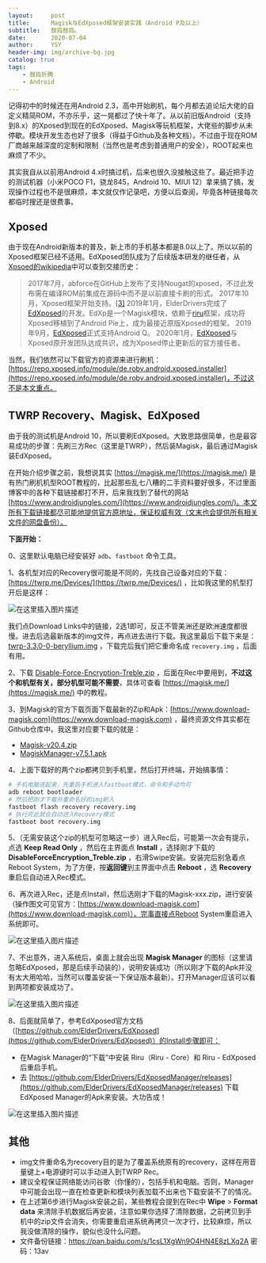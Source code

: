 ```yaml
---
layout:     post
title:      Magisk与EdXposed框架安装实践（Android P及以上）
subtitle:   鼓捣鼓捣。
date:       2020-07-04
author:     YSY
header-img: img/archive-bg.jpg
catalog: true
tags:
    - 鼓捣折腾
    - Android
---
```


记得初中的时候还在用Android 2.3，高中开始刷机，每个月都去追论坛大佬的自定义精简ROM，不亦乐乎，这一晃都过了快十年了。从以前旧版Android（支持到8.x）的Xposed到现在的EdXposed、Magisk等玩机框架，大佬些的脚步从未停歇。模块开发生态也好了很多（得益于Github及各种文档）。不过由于现在ROM厂商越来越深度的定制和限制（当然也是考虑到普通用户的安全），ROOT起来也麻烦了不少。

其实我自从以前用Android 4.x时搞过机，后来也很久没接触这些了。最近把手边的测试机器（小米POCO F1，骁龙845，Android 10、MIUI 12）拿来搞了搞，发现操作过程也不是很麻烦，本文就仅作记录吧，方便以后查阅，毕竟各种链接每次都临时搜还是很费事。

## Xposed

由于现在Android新版本的普及，新上市的手机基本都是8.0以上了。所以以前的Xposed框架已经不适用。EdXposed团队成为了后续版本研发的继任者，从[Xpsoed的wikipedia](https://zh.wikipedia.org/zh-hans/Xposed_(框架))中可以查到交接历史：

> 2017年7月，abforce在GitHub上发布了支持Nougat的xposed，不过此发布需在编译ROM前集成在源码中而不是以前直接卡刷的形式。
> 2017年10月，Xposed框架开始支持。[[3\]](https://zh.wikipedia.org/zh-hans/Xposed_(框架)#cite_note-3)
> 2019年1月，ElderDrivers完成了[EdXposed](https://github.com/ElderDrivers/EdXposed)的开发。EdXp是一个Magisk模块，依赖于[riru](https://github.com/RikkaApps/Riru)框架，成功将Xposed移植到了Android Pie上，成为最接近原版Xposed的框架。
> 2019年9月，[EdXposed](https://github.com/ElderDrivers/EdXposed)正式支持Android Q。
> 2020年1月，[EdXposed](https://github.com/ElderDrivers/EdXposed)与Xposed原开发团队达成共识，成为Xposed停止更新后的官方接任者。

当然，我们依然可以下载官方的资源来进行刷机：[https://repo.xposed.info/module/de.robv.android.xposed.installer](https://repo.xposed.info/module/de.robv.android.xposed.installer)，不过这不是本文重点。

## TWRP Recovery、Magisk、EdXposed

由于我的测试机是Android 10，所以要刷EdXposed。大致思路很简单，也是最容易成功的步骤：先刷三方Rec（这里是TWRP），然后装Magisk，最后通过Magisk装EdXposed。

在开始介绍步骤之前，我想说其实 [https://magisk.me/](https://magisk.me/) 是有热门刷机机型ROOT教程的，比起那些乱七八糟的二手资料要好很多，不过里面博客中的各种下载链接都打不开，后来我找到了替代的网站 [https://www.androidjungles.com/](https://www.androidjungles.com/)。本文所有下载链接都尽可能地提供官方原地址，保证权威有效（文末也会提供所有相关文件的网盘备份）。

**下面开始：**

0、这里默认电脑已经安装好 `adb`、`fastboot` 命令工具。

1、各机型对应的Recovery很可能是不同的，先找自己设备对应的下载：[https://twrp.me/Devices/](https://twrp.me/Devices/) ，比如我这里的机型打开后是这样：

![在这里插入图片描述](https://imgconvert.csdnimg.cn/20200703235449500.png)

我们点Download Links中的链接，2选1即可，反正不管美洲还是欧洲速度都很慢。进去后选最新版本的img文件，再点进去进行下载。我这里最后下载下来是：[twrp-3.3.0-0-beryllium.img](https://dl.twrp.me/beryllium/twrp-3.3.0-0-beryllium.img) ，下载完后我们把它重命名成 `recovery.img` ，后面有用。

2、下载 [Disable-Force-Encryption-Treble.zip](https://drive.google.com/file/d/1As6z5v7NEIfOk67jXHBX34cbnFZdEjy9/view) ，后面在Rec中要用到，**不过这个和机型有关，部分机型可能不需要**，具体可查看 [https://magisk.me/](https://magisk.me/) 中的教程。

3、到Magisk的官方下载页面下载最新的Zip和Apk：[https://www.download-magisk.com](https://www.download-magisk.com) ，最终资源文件其实都在Github仓库中。我这里对应要下载的就是：

- [Magisk-v20.4.zip](https://github.com/topjohnwu/Magisk/releases/download/v20.4/Magisk-v20.4.zip)
- [MagiskManager-v7.5.1.apk](https://github.com/topjohnwu/Magisk/releases/download/manager-v7.5.1/MagiskManager-v7.5.1.apk)

4、上面下载好的两个zip都拷贝到手机里，然后打开终端，开始搞事情：

```bash
# 手机电脑连起来，先重启手机进入fastboot模式，命令和手动均可
adb reboot bootloader
# 然后把刚才下载并重命名好的img刷入
fastboot flash recovery recovery.img
# 执行完此就会自动进入Recovery模式
fastboot boot recovery.img
```

5、（无需安装这个zip的机型可忽略这一步）进入Rec后，可能第一次会有提示，点选 **Keep Read Only** ，然后在主界面点 **Install** ，选择刚才下载的 **DisableForceEncryption_Treble.zip** ，右滑Swipe安装。安装完后别急着点Reboot System，为了方便，按**返回键**到主界面中点击 **Reboot** ，选 **Recovery** 重启后自动进入Rec模式。

6、再次进入Rec，还是点Install，然后选刚才下载的Magisk-xxx.zip，进行安装（操作图文可见官方：[https://www.download-magisk.com](https://www.download-magisk.com)）。完事直接点Reboot System重启进入系统即可。

![在这里插入图片描述](https://imgconvert.csdnimg.cn/20200704004046689.png)

7、不出意外，进入系统后，桌面上就会出现 **Magisk Manager** 的图标（这里请忽略EdXposed，那是后续手动装的），说明安装成功（所以刚才下载的Apk并没有太大用哈哈，当然可以覆盖安装一下保证版本最新）。打开Manager应该可以看到两项都安装成功了。

![在这里插入图片描述](https://imgconvert.csdnimg.cn/20200704004304427.png)

8、后面就简单了，参考EdXposed官方文档（[https://github.com/ElderDrivers/EdXposed](https://github.com/ElderDrivers/EdXposed)）的Install步骤即可：

- 在Magisk Manager的“下载”中安装 Riru（Riru - Core）和 Riru - EdXposed 后重启手机。
- 去 [https://github.com/ElderDrivers/EdXposedManager/releases](https://github.com/ElderDrivers/EdXposedManager/releases) 下载EdXposed Manager的Apk来安装。大功告成！

![在这里插入图片描述](https://imgconvert.csdnimg.cn/20200704012136271.png)

## 其他

- img文件重命名为recovery目的是为了覆盖系统原有的recovery，这样在用音量键上+电源键时可以手动进入到TWRP Rec。
- 建议全程保证网络能访问谷歌（你懂的），包括手机和电脑。否则，Manager中可能会出现一直在检查更新和模块列表加载不出来也下载安装不了的情况。
- 在上述第6步进行Magisk安装之前，某些教程会提到在Rec中 **Wipe** > **Format data** 来清除手机数据后再安装，注意如果你选择了清除数据，之前拷贝到手机中的zip文件会消失，你需要重启进系统再拷贝一次才行，比较麻烦，所以我没做清除的操作，貌似也没什么问题。
- 文件备份链接：https://pan.baidu.com/s/1csL1XgWn9O4HN4E8zLXq2A  密码：13av
